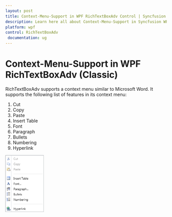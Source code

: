 ```yaml
---
layout: post
title: Context-Menu-Support in WPF RichTextBoxAdv Control | Syncfusion
description: Learn here all about Context-Menu-Support in Syncfusion WPF RichTextBoxAdv (Classic) control, its elements and more.
platform: wpf
control: RichTextBoxAdv
 documentation: ug
---
```


# Context-Menu-Support in WPF RichTextBoxAdv (Classic)

RichTextBoxAdv supports a context menu similar to Microsoft Word. It supports the following list of features in its context menu:

1. Cut
2. Copy
3. Paste
4. Insert Table
5. Font
6. Paragraph
7. Bullets
8. Numbering
9. Hyperlink





![Context-Menu-Support_img1](Context-Menu-Support_images/Context-Menu-Support_img1.png)




